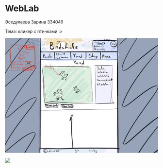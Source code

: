 # WebLab
Эседулаева Зарина 334049 

Тема: кликер с птичками :>

![](css/images/layout.png)

![](https://www.meme-arsenal.com/memes/f7d071ab2c382c8f2a3413592e2e146e.jpg)
